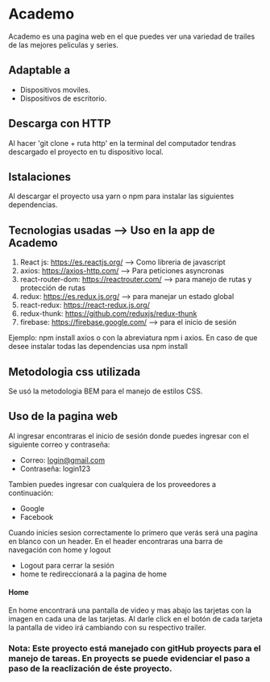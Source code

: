 # Academo 
Academo es una pagina web en el que puedes ver una variedad de trailes de las mejores peliculas y series. 


## Adaptable a
- Dispositivos moviles.
- Dispositivos de escritorio.

## Descarga con HTTP 
Al hacer 'git clone  +  ruta http' en la terminal del computador tendras descargado el proyecto en tu dispositivo local.

## Istalaciones  
Al descargar el proyecto usa yarn o npm para instalar las siguientes dependencias. 

## Tecnologias usadas    -->   Uso en la app de Academo 
1. React js: https://es.reactjs.org/   -->   Como libreria de javascript
2. axios: https://axios-http.com/   -->   Para peticiones asyncronas
3. react-router-dom: https://reactrouter.com/  -->  para manejo de rutas y protección de rutas 
4. redux: https://es.redux.js.org/   -->   para manejar un estado global
5. react-redux: https://react-redux.js.org/
6. redux-thunk: https://github.com/reduxjs/redux-thunk
7. firebase: https://firebase.google.com/   -->   para el inicio de sesión 

Ejemplo: npm install axios o con la abreviatura npm i axios. En caso de que desee instalar todas las dependencias usa npm install

## Metodologia css utilizada 
Se usó la metodologia BEM para el manejo de estilos CSS.

## Uso de la pagina web
Al ingresar encontraras el inicio de sesión donde puedes ingresar con el siguiente correo y contraseña:

- Correo: login@gmail.com
- Contraseña: login123


Tambien puedes ingresar con cualquiera de los proveedores a continuación:

- Google
- Facebook

Cuando inicies sesion correctamente lo primero que verás será una pagina en blanco con un header. En el header encontraras una barra de navegación con home y logout

- Logout para cerrar la sesión 
- home te redireccionará a la pagina de home


#### Home
En home encontrará una pantalla de video y mas abajo las tarjetas con la imagen en cada una de las tarjetas. Al darle click en el botón de cada tarjeta la pantalla de video irá cambiando con su respectivo trailer.

### Nota: Este proyecto está manejado con gitHub proyects para el manejo de tareas. En proyects se puede evidenciar el paso a paso de la reaclización de éste proyecto.  
